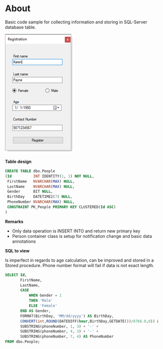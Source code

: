 ﻿# About

Basic code sample for collecting information and storing in  SQL-Server database table.

![img](assets/registration.png)

**Table design**

```sql
CREATE TABLE dbo.People
(Id          INT IDENTITY(1, 1) NOT NULL, 
 FirstName   NVARCHAR(MAX) NULL, 
 LastName    NVARCHAR(MAX) NULL, 
 Gender      BIT NULL, 
 BirthDay    DATETIME2(7) NULL, 
 PhoneNumber NVARCHAR(MAX) NULL, 
 CONSTRAINT PK_People PRIMARY KEY CLUSTERED(Id ASC)
)
```

**Remarks**

- Only data operation is INSERT INTO and return new primary key
- Person container class is setup for notification change and basic data annotations

**SQL to view** 

Is imperfect in regards to age calculation, can be improved and stored in a Stored procedure. Phone number format will fail if data is not exact length.

```sql
SELECT Id, 
       FirstName, 
       LastName,
       CASE
           WHEN Gender = 1
           THEN 'Male'
           ELSE 'Female'
       END AS Gender, 
       FORMAT(BirthDay, 'MM/dd/yyyy') AS BirthDay, 
	   CONVERT(int,ROUND(DATEDIFF(hour,BirthDay,GETDATE())/8766.0,0)) AS Age,
       SUBSTRING(phoneNumber, 1, 3) + '-' + 
	   SUBSTRING(phoneNumber, 4, 3) + '-' + 
	   SUBSTRING(phoneNumber, 7, 4) AS PhoneNumber
FROM dbo.People;
```
